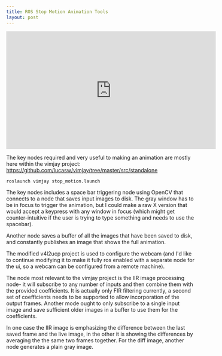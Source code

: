 ```yaml
---
title: ROS Stop Motion Animation Tools
layout: post
---
```


<iframe width="560" height="315" src="https://www.youtube.com/embed/mc1xC_bGN5E" frameborder="0" allowfullscreen></iframe>

The key nodes required and very useful to making an animation are mostly here within the vimjay project:
https://github.com/lucasw/vimjay/tree/master/src/standalone

    roslaunch vimjay stop_motion.launch

The key nodes includes a space bar triggering node using OpenCV that connects to a node that saves input images to disk.  The gray window has to be in focus to trigger the animation, but I could make a raw X version that would accept a keypress with any window in focus (which might get counter-intuitive if the user is trying to type something and needs to use the spacebar).

Another node saves a buffer of all the images that have been saved to disk, and constantly publishes an image that shows the full animation. 

The modified v4l2ucp project is used to configure the webcam (and I'd like to continue modifying it to make it fully ros enabled with a separate node for the ui, so a webcam can be configured from a remote machine).

The node most relevant to the vimjay project is the IIR image processing node- it will subscribe to any number of inputs and then combine them with the provided coefficients.  It is actually only FIR filtering currently, a second set of coefficients needs to be supported to allow incorporation of the output frames.  Another mode ought to only subscribe to a single input image and save sufficient older images in a buffer to use them for the coefficients.

In one case the IIR image is emphasizing the difference between the last saved frame and the live image, in the other it is showing the differences by averaging the the same two frames together.  For the diff image, another node generates a plain gray image.
